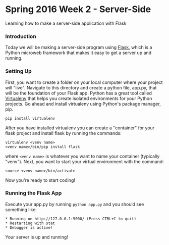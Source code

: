 # Spring 2016 Week 2 - Server-Side
Learning how to make a server-side application with Flask

### Introduction
Today we will be making a server-side program using [Flask](http://flask.pocoo.org/ "Flask Site"), which is a Python microweb framework that makes it easy to get a server up and running.

### Setting Up

First, you want to create a folder on your local computer where your project will "live". Navigate to this directory and create a python file, app.py, that will be the foundation of your Flask app.
Python has a great tool called [Virtualenv](https://virtualenv.pypa.io/en/latest/ "Virtual Env for Python") that helps you create isolated environments for your Python projects. Go ahead and install virtualenv using Python's package manager, pip.
```
pip install virtualenv
```
After you have installed virtualenv you can create a "container" for your flask project and install flask by running the commands:
```
virtualenv <venv name>
<venv name>/bin/pip install flask
```
where `<venv name>` is whatever you want to name your container (typically "venv"). Next, you want to start your virtual environment with the command:
```
source <venv name>/bin/activate
```
Now you're ready to start coding!  

### Running the Flask App
Execute your app.py by running `python app.py` and you should see something like:
```
* Running on http://127.0.0.1:5000/ (Press CTRL+C to quit)
* Restarting with stat
* Debugger is active!
```
Your server is up and running!
